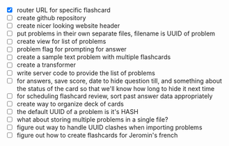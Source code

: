 - [x] router URL for specific flashcard
- [ ] create github repository
- [ ] create nicer looking website header
- [ ] put problems in their own separate files, filename is UUID of problem
- [ ] create view for list of problems
- [ ] problem flag for prompting for answer
- [ ] create a sample text problem with multiple flashcards
- [ ] create a transformer
- [ ] write server code to provide the list of problems
- [ ] for answers, save score, date to hide question till, and something about the status of the card so that we'll know how long to hide it next time
- [ ] for scheduling flashcard review, sort past answer data appropriately
- [ ] create way to organize deck of cards
- [ ] the default UUID of a problem is it's HASH
- [ ] what about storing multiple problems in a single file?
- [ ] figure out way to handle UUID clashes when importing problems
- [ ] figure out how to create flashcards for Jeromin's french
